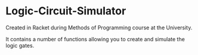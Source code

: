 # Logic-Circuit-Simulator
Created in Racket during Methods of Programming course at the University.

It contains a number of functions allowing you to create and simulate the logic gates.
